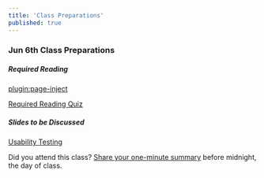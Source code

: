 ```yaml
---
title: 'Class Preparations'
published: true
---
```


### Jun 6th Class Preparations

##### Required Reading
[plugin:page-inject](/all-readings/week-05)

[Required Reading Quiz](https://canvas.sfu.ca/courses/38847/quizzes/71536?classes=btn,btn-primary)

##### Slides to be Discussed
[Usability Testing](https://docs.google.com/viewerng/viewer?url=https://demo.hibbittsdesign.org/cpt-363-2018/pdfs/cpt-363-slides-placeholder.pdf)

Did you attend this class? [Share your one-minute summary](https://canvas.sfu.ca/courses/38847/assignments/292815) before midnight, the day of class.
